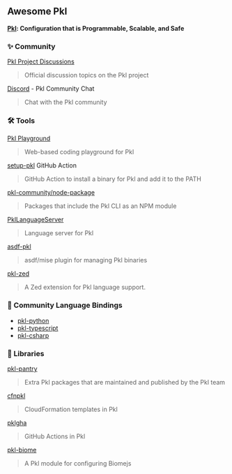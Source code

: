 Awesome Pkl
-----------

**[Pkl](https://pkl-lang.org/): Configuration that is Programmable, Scalable, and Safe**

### ✨ Community

[Pkl Project Discussions](https://github.com/apple/pkl/discussions)
> Official discussion topics on the Pkl project

[Discord](https://pkl-playground.vercel.app/discord-invite) - Pkl Community Chat
> Chat with the Pkl community

### 🛠 Tools

[Pkl Playground](https://pkl-playground.vercel.app/)
> Web-based coding playground for Pkl

[setup-pkl](https://github.com/marketplace/actions/setup-pkl) GitHub Action
> GitHub Action to install a binary for Pkl and add it to the PATH

[pkl-community/node-package](https://github.com/pkl-community/node-packages)
> Packages that include the Pkl CLI as an NPM module

[PklLanguageServer](https://github.com/jayadamsmorgan/PklLanguageServer)
> Language server for Pkl

[asdf-pkl](https://github.com/mise-plugins/asdf-pkl)
> asdf/mise plugin for managing Pkl binaries

[pkl-zed](https://github.com/Moshyfawn/pkl-zed)
> A Zed extension for Pkl language support.

### 🔌 Community Language Bindings

- [pkl-python](https://github.com/pkl-community/pkl-python)
- [pkl-typescript](https://github.com/pkl-community/pkl-typescript)
- [pkl-csharp](https://github.com/Rafaeruo/pkl-csharp)

### 🧩 Libraries

[pkl-pantry](https://github.com/apple/pkl-pantry)
> Extra Pkl packages that are maintained and published by the Pkl team

[cfnpkl](https://github.com/masp/cfnpkl)
> CloudFormation templates in Pkl

[pklgha](https://github.com/jamesward/pklgha)
> GitHub Actions in Pkl

[pkl-biome](https://github.com/chrisvander/pkl-biome)
> A Pkl module for configuring Biomejs
